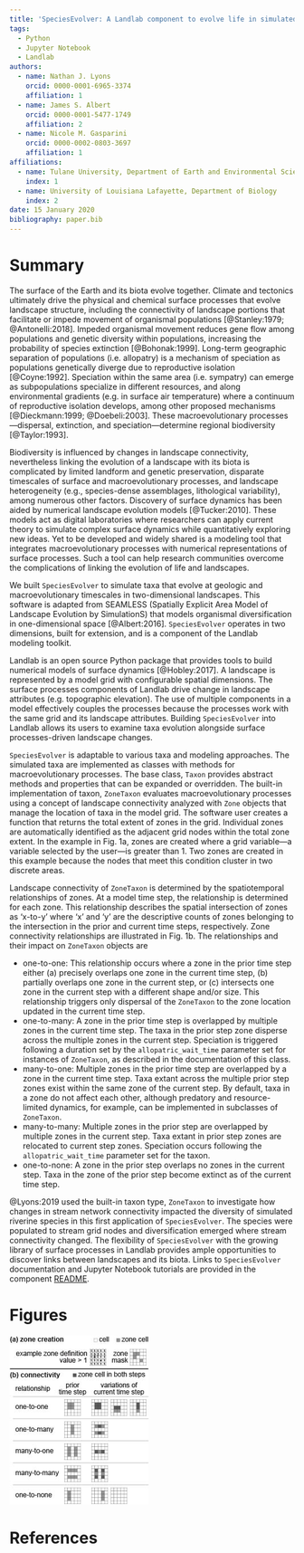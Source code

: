 ```yaml
---
title: 'SpeciesEvolver: A Landlab component to evolve life in simulated landscapes'
tags:
  - Python
  - Jupyter Notebook
  - Landlab
authors:
  - name: Nathan J. Lyons
    orcid: 0000-0001-6965-3374
    affiliation: 1
  - name: James S. Albert
    orcid: 0000-0001-5477-1749
    affiliation: 2
  - name: Nicole M. Gasparini
    orcid: 0000-0002-0803-3697
    affiliation: 1
affiliations:
  - name: Tulane University, Department of Earth and Environmental Sciences
    index: 1
  - name: University of Louisiana Lafayette, Department of Biology
    index: 2
date: 15 January 2020
bibliography: paper.bib
---
```


# Summary

The surface of the Earth and its biota evolve together. Climate and tectonics ultimately drive the physical and chemical surface processes that evolve landscape structure, including the connectivity of landscape portions that facilitate or impede movement of organismal populations [@Stanley:1979; @Antonelli:2018]. Impeded organismal movement reduces gene flow among populations and genetic diversity within populations, increasing the probability of species extinction [@Bohonak:1999]. Long-term geographic separation of populations (i.e. allopatry) is a mechanism of speciation as populations genetically diverge due to reproductive isolation [@Coyne:1992]. Speciation within the same area (i.e. sympatry) can emerge as subpopulations specialize in different resources, and along environmental gradients (e.g. in surface air temperature) where a continuum of reproductive isolation develops, among other proposed mechanisms [@Dieckmann:1999; @Doebeli:2003]. These macroevolutionary processes—dispersal, extinction, and speciation—determine regional biodiversity [@Taylor:1993].

Biodiversity is influenced by changes in landscape connectivity, nevertheless linking the evolution of a landscape with its biota is complicated by limited landform and genetic preservation, disparate timescales of surface and macroevolutionary processes, and landscape heterogeneity (e.g., species-dense assemblages, lithological variability), among numerous other factors. Discovery of surface dynamics has been aided by numerical landscape evolution models [@Tucker:2010]. These models act as digital laboratories where researchers can apply current theory to simulate complex surface dynamics while quantitatively exploring new ideas. Yet to be developed and widely shared is a modeling tool that integrates macroevolutionary processes with numerical representations of surface processes. Such a tool can help research communities overcome the complications of linking the evolution of life and landscapes.

We built ``SpeciesEvolver`` to simulate taxa that evolve at geologic and macroevolutionary timescales in two-dimensional landscapes. This software is adapted from SEAMLESS (Spatially Explicit Area Model of Landscape Evolution by SimulationS) that models organismal diversification in one-dimensional space [@Albert:2016]. ``SpeciesEvolver`` operates in two dimensions, built for extension, and is a component of the Landlab modeling toolkit.

Landlab is an open source Python package that provides tools to build numerical models of surface dynamics [@Hobley:2017]. A landscape is represented by a model grid with configurable spatial dimensions. The surface processes components of Landlab drive change in landscape attributes (e.g. topographic elevation). The use of multiple components in a model effectively couples the processes because the processes work with the same grid and its landscape attributes. Building ``SpeciesEvolver`` into Landlab allows its users to examine taxa evolution alongside surface processes-driven landscape changes.

``SpeciesEvolver`` is adaptable to various taxa and modeling approaches. The simulated taxa are implemented as classes with methods for macroevolutionary processes. The base class, ``Taxon`` provides abstract methods and properties that can be expanded or overridden. The built-in implementation of taxon, ``ZoneTaxon`` evaluates macroevolutionary processes using a concept of landscape connectivity analyzed with ``Zone`` objects that manage the location of taxa in the model grid. The software user creates a function that returns the total extent of zones in the grid. Individual zones are automatically identified as the adjacent grid nodes within the total zone extent. In the example in Fig. 1a, zones are created where a grid variable—a variable selected by the user—is greater than 1. Two zones are created in this example because the nodes that meet this condition cluster in two discrete areas.

Landscape connectivity of ``ZoneTaxon`` is determined by the spatiotemporal relationships of zones. At a model time step, the relationship is determined for each zone. This relationship describes the spatial intersection of zones as ‘x-to-y’ where ‘x’ and ‘y’ are the descriptive counts of zones belonging to the intersection in the prior and current time steps, respectively. Zone connectivity relationships are illustrated in Fig. 1b. The relationships and their impact on ``ZoneTaxon`` objects are

* one-to-one: This relationship occurs where a zone in the prior time step either (a) precisely overlaps one zone in the current time step, (b) partially overlaps one zone in the current step, or (c) intersects one zone in the current step with a different shape and/or size. This relationship triggers only dispersal of the ``ZoneTaxon`` to the zone location updated in the current time step.
* one-to-many: A zone in the prior time step is overlapped by multiple zones in the current time step. The taxa in the prior step zone disperse across the multiple zones in the current step. Speciation is triggered following a duration set by the ``allopatric_wait_time`` parameter set for instances of ``ZoneTaxon``, as described in the documentation of this class.
* many-to-one: Multiple zones in the prior time step are overlapped by a zone in the current time step. Taxa extant across the multiple prior step zones exist within the same zone of the current step. By default, taxa in a zone do not affect each other, although predatory and resource-limited dynamics, for example, can be implemented in subclasses of ``ZoneTaxon``.
* many-to-many: Multiple zones in the prior step are overlapped by multiple zones in the current step. Taxa extant in prior step zones are relocated to current step zones. Speciation occurs following the ``allopatric_wait_time`` parameter set for the taxon.
* one-to-none: A zone in the prior step overlaps no zones in the current step. Taxa in the zone of the prior step become extinct as of the current time step.

@Lyons:2019 used the built-in taxon type, ``ZoneTaxon`` to investigate how changes in stream network connectivity impacted the diversity of simulated riverine species in this first application of ``SpeciesEvolver``. The species were populated to stream grid nodes and diversification emerged where stream connectivity changed. The flexibility of ``SpeciesEvolver`` with the growing library of surface processes in Landlab provides ample opportunities to discover links between landscapes and its biota. Links to ``SpeciesEvolver`` documentation and Jupyter Notebook tutorials are provided in the component [README](https://github.com/landlab/landlab/tree/master/landlab/components/species_evolution).

# Figures

![Schematics of zone creation and connectivity. Zone creation and connectivity types are explained in the text.](fig_zones.jpg)

# References
